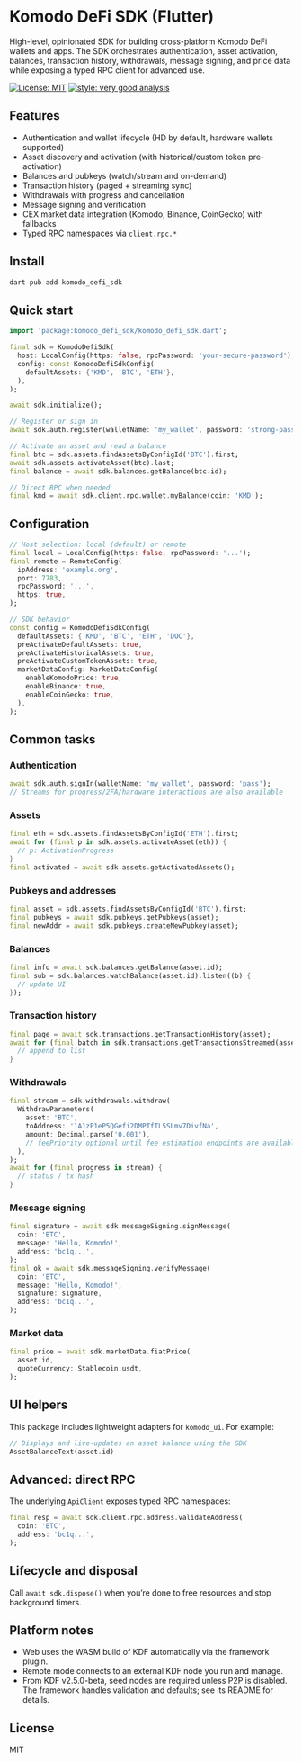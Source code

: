 # Komodo DeFi SDK (Flutter)

High-level, opinionated SDK for building cross-platform Komodo DeFi wallets and apps. The SDK orchestrates authentication, asset activation, balances, transaction history, withdrawals, message signing, and price data while exposing a typed RPC client for advanced use.

[![License: MIT][license_badge]][license_link] [![style: very good analysis][very_good_analysis_badge]][very_good_analysis_link]

## Features

- Authentication and wallet lifecycle (HD by default, hardware wallets supported)
- Asset discovery and activation (with historical/custom token pre-activation)
- Balances and pubkeys (watch/stream and on-demand)
- Transaction history (paged + streaming sync)
- Withdrawals with progress and cancellation
- Message signing and verification
- CEX market data integration (Komodo, Binance, CoinGecko) with fallbacks
- Typed RPC namespaces via `client.rpc.*`

## Install

```sh
dart pub add komodo_defi_sdk
```

## Quick start

```dart
import 'package:komodo_defi_sdk/komodo_defi_sdk.dart';

final sdk = KomodoDefiSdk(
  host: LocalConfig(https: false, rpcPassword: 'your-secure-password'),
  config: const KomodoDefiSdkConfig(
    defaultAssets: {'KMD', 'BTC', 'ETH'},
  ),
);

await sdk.initialize();

// Register or sign in
await sdk.auth.register(walletName: 'my_wallet', password: 'strong-pass');

// Activate an asset and read a balance
final btc = sdk.assets.findAssetsByConfigId('BTC').first;
await sdk.assets.activateAsset(btc).last;
final balance = await sdk.balances.getBalance(btc.id);

// Direct RPC when needed
final kmd = await sdk.client.rpc.wallet.myBalance(coin: 'KMD');
```

## Configuration

```dart
// Host selection: local (default) or remote
final local = LocalConfig(https: false, rpcPassword: '...');
final remote = RemoteConfig(
  ipAddress: 'example.org',
  port: 7783,
  rpcPassword: '...',
  https: true,
);

// SDK behavior
const config = KomodoDefiSdkConfig(
  defaultAssets: {'KMD', 'BTC', 'ETH', 'DOC'},
  preActivateDefaultAssets: true,
  preActivateHistoricalAssets: true,
  preActivateCustomTokenAssets: true,
  marketDataConfig: MarketDataConfig(
    enableKomodoPrice: true,
    enableBinance: true,
    enableCoinGecko: true,
  ),
);
```

## Common tasks

### Authentication

```dart
await sdk.auth.signIn(walletName: 'my_wallet', password: 'pass');
// Streams for progress/2FA/hardware interactions are also available
```

### Assets

```dart
final eth = sdk.assets.findAssetsByConfigId('ETH').first;
await for (final p in sdk.assets.activateAsset(eth)) {
  // p: ActivationProgress
}
final activated = await sdk.assets.getActivatedAssets();
```

### Pubkeys and addresses

```dart
final asset = sdk.assets.findAssetsByConfigId('BTC').first;
final pubkeys = await sdk.pubkeys.getPubkeys(asset);
final newAddr = await sdk.pubkeys.createNewPubkey(asset);
```

### Balances

```dart
final info = await sdk.balances.getBalance(asset.id);
final sub = sdk.balances.watchBalance(asset.id).listen((b) {
  // update UI
});
```

### Transaction history

```dart
final page = await sdk.transactions.getTransactionHistory(asset);
await for (final batch in sdk.transactions.getTransactionsStreamed(asset)) {
  // append to list
}
```

### Withdrawals

```dart
final stream = sdk.withdrawals.withdraw(
  WithdrawParameters(
    asset: 'BTC',
    toAddress: '1A1zP1eP5QGefi2DMPTfTL5SLmv7DivfNa',
    amount: Decimal.parse('0.001'),
    // feePriority optional until fee estimation endpoints are available
  ),
);
await for (final progress in stream) {
  // status / tx hash
}
```

### Message signing

```dart
final signature = await sdk.messageSigning.signMessage(
  coin: 'BTC',
  message: 'Hello, Komodo!',
  address: 'bc1q...',
);
final ok = await sdk.messageSigning.verifyMessage(
  coin: 'BTC',
  message: 'Hello, Komodo!',
  signature: signature,
  address: 'bc1q...',
);
```

### Market data

```dart
final price = await sdk.marketData.fiatPrice(
  asset.id,
  quoteCurrency: Stablecoin.usdt,
);
```

## UI helpers

This package includes lightweight adapters for `komodo_ui`. For example:

```dart
// Displays and live-updates an asset balance using the SDK
AssetBalanceText(asset.id)
```

## Advanced: direct RPC

The underlying `ApiClient` exposes typed RPC namespaces:

```dart
final resp = await sdk.client.rpc.address.validateAddress(
  coin: 'BTC',
  address: 'bc1q...',
);
```

## Lifecycle and disposal

Call `await sdk.dispose()` when you’re done to free resources and stop background timers.

## Platform notes

- Web uses the WASM build of KDF automatically via the framework plugin.
- Remote mode connects to an external KDF node you run and manage.
- From KDF v2.5.0-beta, seed nodes are required unless P2P is disabled. The framework handles validation and defaults; see its README for details.

## License

MIT

[license_badge]: https://img.shields.io/badge/license-MIT-blue.svg
[license_link]: https://opensource.org/licenses/MIT
[very_good_analysis_badge]: https://img.shields.io/badge/style-very_good_analysis-B22C89.svg
[very_good_analysis_link]: https://pub.dev/packages/very_good_analysis
